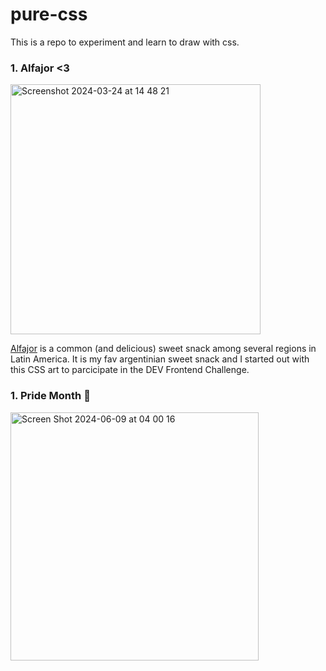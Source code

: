 # pure-css
This is a repo to experiment and learn to draw with css.

### 1. Alfajor <3

<img width="400" alt="Screenshot 2024-03-24 at 14 48 21" src="https://github.com/vivitt/pure-css/assets/91918142/98d3bb16-5184-4d39-ae73-0375fd12b833">



[Alfajor](https://en.wikipedia.org/wiki/Alfajor) is a common (and delicious) sweet snack among several regions in Latin America. It is my fav argentinian sweet snack and I started out with this CSS art to parcicipate in the DEV Frontend Challenge. 

### 1. Pride Month 🌈

<img width="397" alt="Screen Shot 2024-06-09 at 04 00 16" src="https://github.com/vivitt/pure-css/assets/91918142/6104f35e-b47b-4898-b9c5-6b0f4da4b5f7">
